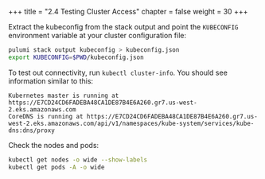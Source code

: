 +++
title = "2.4 Testing Cluster Access"
chapter = false
weight = 30
+++

Extract the kubeconfig from the stack output and point the `KUBECONFIG`
environment variable at your cluster configuration file:

```bash
pulumi stack output kubeconfig > kubeconfig.json
export KUBECONFIG=$PWD/kubeconfig.json
```

To test out connectivity, run `kubectl cluster-info`. You should see information similar to this:

```
Kubernetes master is running at https://E7CD24CD6FADEBA48CA1DE87B4E6A260.gr7.us-west-2.eks.amazonaws.com
CoreDNS is running at https://E7CD24CD6FADEBA48CA1DE87B4E6A260.gr7.us-west-2.eks.amazonaws.com/api/v1/namespaces/kube-system/services/kube-dns:dns/proxy
```

Check the nodes and pods:

```bash
kubectl get nodes -o wide --show-labels
kubectl get pods -A -o wide
```
